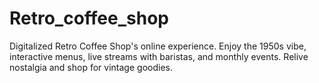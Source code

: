 # Retro_coffee_shop
Digitalized  Retro Coffee Shop's online experience. Enjoy the 1950s vibe, interactive menus, live streams with baristas, and monthly events. Relive nostalgia and shop for vintage goodies.
